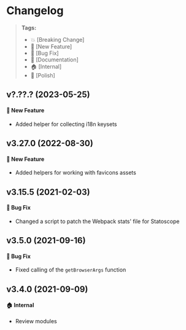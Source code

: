 Changelog
=========

> **Tags:**
> - :boom:       [Breaking Change]
> - :rocket:     [New Feature]
> - :bug:        [Bug Fix]
> - :memo:       [Documentation]
> - :house:      [Internal]
> - :nail_care:  [Polish]

## v?.??.? (2023-05-25)

#### :rocket: New Feature

* Added helper for collecting i18n keysets

## v3.27.0 (2022-08-30)

#### :rocket: New Feature

* Added helpers for working with favicons assets

## v3.15.5 (2021-02-03)

#### :bug: Bug Fix

* Changed a script to patch the Webpack stats' file for Statoscope

## v3.5.0 (2021-09-16)

#### :bug: Bug Fix

* Fixed calling of the `getBrowserArgs` function

## v3.4.0 (2021-09-09)

#### :house: Internal

* Review modules
